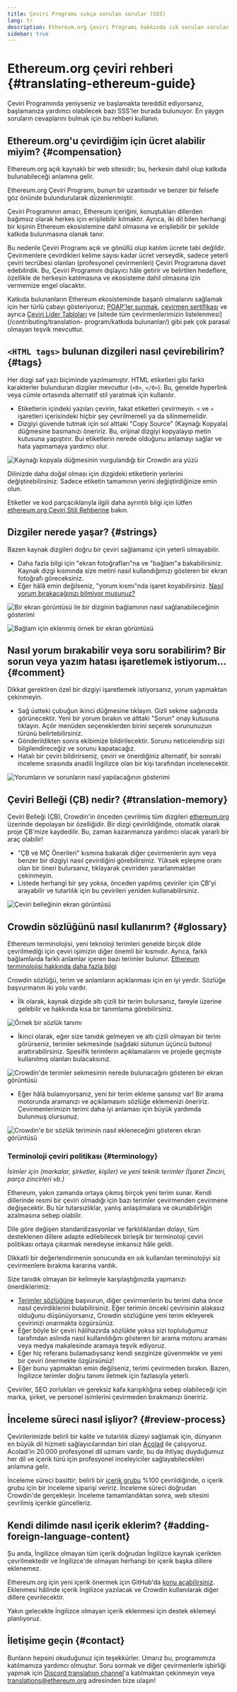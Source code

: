 ```yaml
---
title: Çeviri Programı sıkça sorulan sorular (SSS)
lang: tr
description: Ethereum.org Çeviri Programı hakkında sık sorulan sorular
sidebar: true
---
```


# Ethereum.org çeviri rehberi {#translating-ethereum-guide}

Çeviri Programında yeniyseniz ve başlamakta tereddüt ediyorsanız, başlamanıza yardımcı olabilecek bazı SSS'ler burada bulunuyor. En yaygın soruların cevaplarını bulmak için bu rehberi kullanın.

## Ethereum.org'u çevirdiğim için ücret alabilir miyim? {#compensation}

Ethereum.org açık kaynaklı bir web sitesidir; bu, herkesin dahil olup katkıda bulunabileceği anlamına gelir.

Ethereum.org Çeviri Programı, bunun bir uzantısıdır ve benzer bir felsefe göz önünde bulundurularak düzenlenmiştir.

Çeviri Programının amacı, Ethereum içeriğini, konuştukları dillerden bağımsız olarak herkes için erişilebilir kılmaktır. Ayrıca, iki dil bilen herhangi bir kişinin Ethereum ekosistemine dahil olmasına ve erişilebilir bir şekilde katkıda bulunmasına olanak tanır.

Bu nedenle Çeviri Programı açık ve gönüllü olup katılım ücrete tabi değildir. Çevirmenlere çevirdikleri kelime sayısı kadar ücret verseydik, sadece yeterli çeviri tecrübesi olanları (profesyonel çevirmenleri) Çeviri Programına davet edebilirdik. Bu, Çeviri Programını dışlayıcı hâle getirir ve belirtilen hedeflere, özellikle de herkesin katılmasına ve ekosisteme dahil olmasına izin vermemize engel olacaktır.

Katkıda bulunanların Ethereum ekosisteminde başarılı olmalarını sağlamak için her türlü çabayı gösteriyoruz; [POAP'ler sunmak](/contributing/translation-program/acknowledgements/#poap), [çevirmen sertifikası](/contributing/translation-program/acknowledgements/#certificate) ve ayrıca [Çeviri Lider Tabloları](/contributing/translation-program/acknowledgements/) ve [sitede tüm çevirmenlerimizin listelenmesi](/contributing/translation- program/katkıda bulunanlar/) gibi pek çok parasal olmayan teşvik mevcuttur.

## `<HTML tags>` bulunan dizgileri nasıl çevirebilirim? {#tags}

Her dizgi saf yazı biçiminde yazılmamıştır. HTML etiketleri gibi farklı karakterler bulunduran dizgiler mevcuttur (`<0>`, `</0>`). Bu, genelde hyperlink veya cümle ortasında alternatif stil yaratmak için kullanılır.

- Etiketlerin içindeki yazıları çevirin, fakat etiketleri çevirmeyin. `<` ve `>` işaretleri içerisindeki hiçbir şey çevrilmemeli ya da silinmemelidir.
- Dizgiyi güvende tutmak için sol alttaki "Copy Source" (Kaynağı Kopyala) düğmesine basmanızı öneririz. Bu, orijinal dizgiyi kopyalayıp metin kutusuna yapıştırır. Bui etiketlerin nerede olduğunu anlamayı sağlar ve hata yapmamaya yardımcı olur.

![Kaynağı kopyala düğmesinin vurgulandığı bir Crowdin ara yüzü](./html-tag-strings.png)

Dilinizde daha doğal olması için dizgideki etiketlerin yerlerini değiştirebilirsiniz: Sadece etiketin tamamının yerini değiştirdiğinize emin olun.

Etiketler ve kod parçacıklarıyla ilgili daha ayrıntılı bilgi için lütfen [ethereum.org Çeviri Stili Rehberine](/contributing/translation-program/translators-guide/#dealing-with-tags) bakın.

## Dizgiler nerede yaşar? {#strings}

Bazen kaynak dizgileri doğru bir çeviri sağlamanız için yeterli olmayabilir.

- Daha fazla bilgi için "ekran fotoğrafları"na ve "bağlam"a bakabilirsiniz. Kaynak dizgi kısmında size metini nasıl kullandığımızı gösteren bir ekran fotoğrafı göreceksiniz.
- Eğer hâlâ emin değilseniz, "yorum kısmı"nda işaret koyabilirsiniz. [Nasıl yorum bırakacağınızı bilmiyor musunuz?](#comment)

![Bir ekran görüntüsü ile bir dizginin bağlamının nasıl sağlanabileceğinin gösterimi](./source-string.png)

![Bağlam için eklenmiş örnek bir ekran görüntüsü](./source-string-2.png)

## Nasıl yorum bırakabilir veya soru sorabilirim? Bir sorun veya yazım hatası işaretlemek istiyorum... {#comment}

Dikkat gerektiren özel bir dizgiyi işaretlemek istiyorsanız, yorum yapmaktan çekinmeyin.

- Sağ üstteki çubuğun ikinci düğmesine tıklayın. Gizli sekme sağınızda görünecektir. Yeni bir yorum bırakın ve alttaki "Sorun" onay kutusuna tıklayın. Açılır menüden seçeneklerden birini seçerek sorununuzun türünü belirtebilirsiniz.
- Gönderildikten sonra ekibimize bildirilecektir. Sorunu neticelendirip sizi bilgilendireceğiz ve sorunu kapatacağız.
- Hatalı bir çeviri bildirirseniz, çeviri ve önerdiğiniz alternatif, bir sonraki inceleme sırasında anadili İngilizce olan bir kişi tarafından incelenecektir.

![Yorumların ve sorunların nasıl yapılacağının gösterimi](./comment-issue.png)

## Çeviri Belleği (ÇB) nedir? {#translation-memory}

Çeviri Belleği (ÇB), Crowdin'in önceden çevrilmiş tüm dizgileri [ethereum.org](http://ethereum.org/) üzerinde depolayan bir özelliğidir. Bir dizgi çevirildiğinde, otomatik olarak proje ÇB'mize kaydedilir. Bu, zaman kazanmanıza yardımcı olacak yararlı bir araç olabilir!

- "ÇB ve MÇ Önerileri" kısmına bakarak diğer çevirmenlerin aynı veya benzer bir dizgiyi nasıl çevirdiğini görebilirsiniz. Yüksek eşleşme oranı olan bir öneri bulursanız, tıklayarak çeviriden yararlanmaktan çekinmeyin.
- Listede herhangi bir şey yoksa, önceden yapılmış çeviriler için ÇB'yi arayabilir ve tutarlılık için bu çevirileri yeniden kullanabilirsiniz.

![Çeviri belleğinin ekran görüntüsü](./translation-memory.png)

## Crowdin sözlüğünü nasıl kullanırım? {#glossary}

Ethereum terminolojisi, yeni teknoloji terimleri genelde birçok dilde çevrilmediği için çeviri işimizin diğer önemli bir kısmıdır. Ayrıca, farklı bağlamlarda farklı anlamlar içeren bazı terimler bulunur. [Ethereum terminolojisi hakkında daha fazla bilgi](#terminology)

Crowdin sözlüğü, terim ve anlamların açıklanması için en iyi yerdir. Sözlüğe başvurmanın iki yolu vardır.

- İlk olarak, kaynak dizgide altı çizili bir terim bulursanız, fareyle üzerine gelebilir ve hakkında kısa bir tanımlama görebilirsiniz.

![Örnek bir sözlük tanımı](./glossary-definition.png)

- İkinci olarak, eğer size tanıdık gelmeyen ve altı çizili olmayan bir terim görürseniz, terimler sekmesinde (sağdaki sütunun üçüncü butonu) arattırabilirsiniz. Spesifik terimlerin açıklamalarını ve projede geçmişte kullanılmış olanları bulacaksınız.

![Crowdin'de terimler sekmesinin nerede bulunacağını gösteren bir ekran görüntüsü](./glossary-tab.png)

- Eğer hâlâ bulamıyorsanız, yeni bir terim ekleme şansınız var! Bir arama motorunda aramanızı ve açıklamasını sözlüğe eklemenizi öneririz. Çevirmenlerimizin terimi daha iyi anlaması için büyük yardımda bulunmuş olursunuz.

![Crowdin'e bir sözlük teriminin nasıl ekleneceğini gösteren ekran görüntüsü](./add-glossary-term.png)

### Terminoloji çeviri politikası {#terminology}

_İsimler için (markalar, şirketler, kişiler) ve yeni teknik terimler (İşaret Zinciri, parça zincirleri vb.)_

Ethereum, yakın zamanda ortaya çıkmış birçok yeni terim sunar. Kendi dillerinde resmi bir çeviri olmadığı için bazı terimler çevirmenden çevirmene değişecektir. Bu tür tutarsızlıklar, yanlış anlaşılmalara ve okunabilirliğin azalmasına sebep olabilir.

Dile göre değişen standardizasyonlar ve farklılıklardan dolayı, tüm desteklenen dillere adapte edilebilecek birleşik bir terminoloji çeviri politikası ortaya çıkarmak neredeyse imkansız hâle geldi.

Dikkatli bir değerlendirmenin sonucunda en sık kullanılan terminolojiyi siz çevirmenlere bırakma kararına vardık.

Size tanıdık olmayan bir kelimeyle karşılaştığınızda yapmanızı önerdiklerimiz:

- [Terimler sözlüğüne](#glossary) başvurun, diğer çevirmenlerin bu terimi daha önce nasıl çevirdiklerini bulabilirsiniz. Eğer terimin önceki çevirisinin alakasız olduğunu düşünüyorsanız, Crowdin sözlüğüne yeni terim ekleyerek çevirinizi onarmakta özgürsünüz.
- Eğer böyle bir çeviri hâlihazırda sözlükte yoksa sizi topluluğumuz tarafından aslında nasıl kullanıldığını gösteren bir arama motoru araması veya medya makalesinde aramaya teşvik ediyoruz.
- Eğer hiç referans bulamadıysanız kendi sezginize güvenmekte ve yeni bir çeviri önermekte özgürsünüz!
- Eğer bunu yapmaktan emin değilseniz, terimi çevirmeden bırakın. Bazen, İngilizce terimler doğru tanımı iletmek için fazlasıyla yeterli.

Çeviriler, SEO zorlukları ve gereksiz kafa karışıklığına sebep olabileceği için marka, şirket, ve personel isimlerini çevirmeden bırakmanızı öneririz.

## İnceleme süreci nasıl işliyor? {#review-process}

Çevirilerimizde belirli bir kalite ve tutarlılık düzeyi sağlamak için, dünyanın en büyük dil hizmeti sağlayıcılarından biri olan [Acolad](https://www.acolad.com/) ile çalışıyoruz. Acolad'in 20.000 profesyonel dil uzmanı vardır, bu da ihtiyaç duyduğumuz her dil ve içerik türü için profesyonel inceleyiciler sağlayabilecekleri anlamına gelir.

İnceleme süreci basittir; belirli bir [içerik grubu](/contributing/translation-program/content-buckets) %100 çevrildiğinde, o içerik grubu için bir inceleme siparişi veririz. İnceleme süreci doğrudan Crowdin'de gerçekleşir. İnceleme tamamlandıktan sonra, web sitesini çevrilmiş içerikle güncelleriz.

## Kendi dilimde nasıl içerik eklerim? {#adding-foreign-language-content}

Şu anda, İngilizce olmayan tüm içerik doğrudan İngilizce kaynak içerikten çevrilmektedir ve İngilizce'de olmayan herhangi bir içerik başka dillere eklenemez.

Ethereum.org için yeni içerik önermek için GitHub'da [konu açabilirsiniz](https://github.com/ethereum/ethereum-org-website/issues). Eklenmesi hâlinde içerik İngilizce yazılacak ve Crowdin kullanılarak diğer dillere çevrilecektir.

Yakın gelecekte İngilizce olmayan içerik eklenmesi için destek eklemeyi planlıyoruz.

## İletişime geçin {#contact}

Bunların hepsini okuduğunuz için teşekkürler. Umarız bu, programımıza katılmamıza yardımcı olmuştur. Soru sormak ve diğer çevirmenlerle işbirliği yapmak için [Discord translation channel](https://discord.gg/XVepFu7sqR)'a katılmaktan çekinmeyin veya translations@ethereum.org adresinden bize ulaşın!
